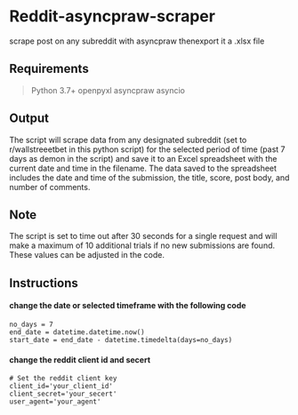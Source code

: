 # Reddit-asyncpraw-scraper
scrape post on any subreddit with asyncpraw thenexport it a .xlsx file

## Requirements
> Python 3.7+
> openpyxl
> asyncpraw
> asyncio

## Output
The script will scrape data from any designated subreddit (set to r/wallstreeetbet in this python script) for the selected period of time (past 7 days as demon in the script) and save it to an Excel spreadsheet with the current date and time in the filename. The data saved to the spreadsheet includes the date and time of the submission, the title, score, post body, and number of comments.

## Note
The script is set to time out after 30 seconds for a single request and will make a maximum of 10 additional trials if no new submissions are found. These values can be adjusted in the code.

## Instructions
#### change the date or selected timeframe with the following code
```
no_days = 7
end_date = datetime.datetime.now()
start_date = end_date - datetime.timedelta(days=no_days)
```
#### change the reddit client id and secert
```
# Set the reddit client key
client_id='your_client_id'
client_secret='your_secert'
user_agent='your_agent'
```
